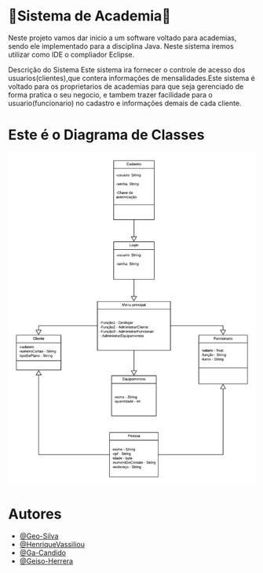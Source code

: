 # 💪Sistema de Academia💪
Neste projeto vamos dar inicio a um software voltado para academias, sendo ele implementado
para a disciplina Java. Neste sistema iremos utilizar como IDE o compliador Eclipse.

Descrição do Sistema
Este sistema ira fornecer o controle de acesso dos usuarios(clientes),que contera informações 
de mensalidades.Este sistema é voltado para os proprietarios de academias 
para que seja gerenciado de forma pratica o seu negocio, e tambem trazer facilidade
para o usuario(funcionario) no cadastro e informações demais de cada cliente.

# Este é o Diagrama de Classes

![DiagramaClasses](/Diagramas%20de%20Classe%20Projeto.png "DiagramaClasse")

# Autores

- [@Geo-Silva](https://github.com/Geo-Silva)
- [@HenriqueVassiliou](https://github.com/HenriqueVassiliou)
- [@Ga-Candido](https://github.com/Ga-Candido)
- [@Geiso-Herrera](https://github.com/Geiso-Herrera)



